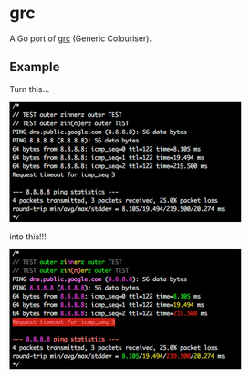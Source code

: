 # grc

A Go port of [grc](https://github.com/garabik/grc) (Generic Colouriser).

## Example

Turn this...

![](docs/before.png?raw=true)

into this!!!

![](docs/after.png?raw=true)
